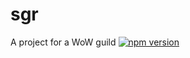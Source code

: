 # sgr
A project for a WoW guild
[![npm version](https://badge.fury.io/js/react.svg)](https://badge.fury.io/js/react)
